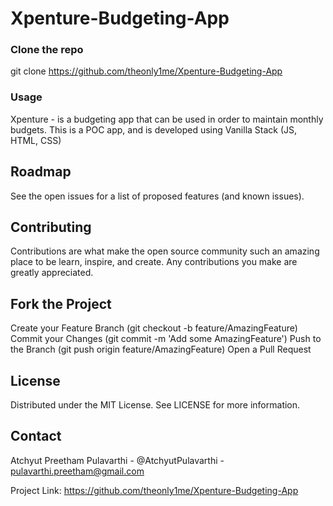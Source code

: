 # Xpenture-Budgeting-App

### Clone the repo
git clone https://github.com/theonly1me/Xpenture-Budgeting-App

### Usage
Xpenture - is a budgeting app that can be used in order to maintain monthly budgets. This is a POC app, and is developed using Vanilla Stack (JS, HTML, CSS)

## Roadmap
See the open issues for a list of proposed features (and known issues).

## Contributing
Contributions are what make the open source community such an amazing place to be learn, inspire, and create. Any contributions you make are greatly appreciated.

## Fork the Project
Create your Feature Branch (git checkout -b feature/AmazingFeature)
Commit your Changes (git commit -m 'Add some AmazingFeature')
Push to the Branch (git push origin feature/AmazingFeature)
Open a Pull Request

## License
Distributed under the MIT License. See LICENSE for more information.

## Contact
Atchyut Preetham Pulavarthi - @AtchyutPulavarthi - pulavarthi.preetham@gmail.com

Project Link: https://github.com/theonly1me/Xpenture-Budgeting-App

